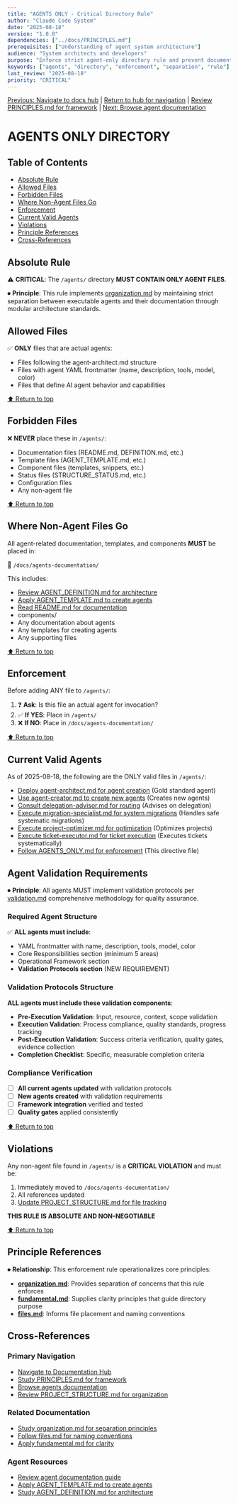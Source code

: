 ```yaml
---
title: "AGENTS ONLY - Critical Directory Rule"
author: "Claude Code System"
date: "2025-08-18"
version: "1.0.0"
dependencies: ["../docs/PRINCIPLES.md"]
prerequisites: ["Understanding of agent system architecture"]
audience: "System architects and developers"
purpose: "Enforce strict agent-only directory rule and prevent documentation mixing"
keywords: ["agents", "directory", "enforcement", "separation", "rule"]
last_review: "2025-08-18"
priority: "CRITICAL"
---
```


[Previous: Navigate to docs hub](../docs/index.md) | [Return to hub for navigation](../docs/index.md) | [Review PRINCIPLES.md for framework](../docs/PRINCIPLES.md) | [Next: Browse agent documentation](../docs/agents-documentation/README.md)

# AGENTS ONLY DIRECTORY

## Table of Contents
- [Absolute Rule](#absolute-rule)
- [Allowed Files](#allowed-files)
- [Forbidden Files](#forbidden-files)
- [Where Non-Agent Files Go](#where-non-agent-files-go)
- [Enforcement](#enforcement)
- [Current Valid Agents](#current-valid-agents)
- [Violations](#violations)
- [Principle References](#principle-references)
- [Cross-References](#cross-references)

## Absolute Rule

⚠️ **CRITICAL**: The `/agents/` directory **MUST CONTAIN ONLY AGENT FILES**.

⏺ **Principle**:  This rule implements [organization.md](../docs/principles/organization.md) by maintaining strict separation between executable agents and their documentation through modular architecture standards.

## Allowed Files

✅ **ONLY** files that are actual agents:
- Files following the agent-architect.md structure
- Files with agent YAML frontmatter (name, description, tools, model, color)
- Files that define AI agent behavior and capabilities

[⬆ Return to top](#agents-only-directory)

## Forbidden Files

❌ **NEVER** place these in `/agents/`:
- Documentation files (README.md, DEFINITION.md, etc.)
- Template files (AGENT_TEMPLATE.md, etc.)
- Component files (templates, snippets, etc.)
- Status files (STRUCTURE_STATUS.md, etc.)
- Configuration files
- Any non-agent file

[⬆ Return to top](#agents-only-directory)

## Where Non-Agent Files Go

All agent-related documentation, templates, and components **MUST** be placed in:

📁 `/docs/agents-documentation/`

This includes:
- [Review AGENT_DEFINITION.md for architecture](../docs/agents-documentation/AGENT_DEFINITION.md)
- [Apply AGENT_TEMPLATE.md to create agents](../docs/agents-documentation/AGENT_TEMPLATE.md)
- [Read README.md for documentation](../docs/agents-documentation/README.md)
- components/
- Any documentation about agents
- Any templates for creating agents
- Any supporting files

[⬆ Return to top](#agents-only-directory)

## Enforcement

Before adding ANY file to `/agents/`:

1. ❓ **Ask**: Is this file an actual agent for invocation?
2. ✅ **If YES**: Place in `/agents/`
3. ❌ **If NO**: Place in `/docs/agents-documentation/`

[⬆ Return to top](#agents-only-directory)

## Current Valid Agents

As of 2025-08-18, the following are the ONLY valid files in `/agents/`:
- [Deploy agent-architect.md for agent creation](agent-architect.md) (Gold standard agent)
- [Use agent-creator.md to create new agents](agent-creator.md) (Creates new agents)
- [Consult delegation-advisor.md for routing](delegation-advisor.md) (Advises on delegation)
- [Execute migration-specialist.md for system migrations](migration-specialist.md) (Handles safe systematic migrations)
- [Execute project-optimizer.md for optimization](project-optimizer.md) (Optimizes projects)
- [Execute ticket-executor.md for ticket execution](ticket-executor.md) (Executes tickets systematically)
- [Follow AGENTS_ONLY.md for enforcement](AGENTS_ONLY.md) (This directive file)

## Agent Validation Requirements

⏺ **Principle**: All agents MUST implement validation protocols per [validation.md](../docs/principles/validation.md) comprehensive methodology for quality assurance.

### Required Agent Structure
✅ **ALL agents must include**:
- YAML frontmatter with name, description, tools, model, color
- Core Responsibilities section (minimum 5 areas)
- Operational Framework section
- **Validation Protocols section** (NEW REQUIREMENT)

### Validation Protocols Structure
**ALL agents must include these validation components**:
- **Pre-Execution Validation**: Input, resource, context, scope validation
- **Execution Validation**: Process compliance, quality standards, progress tracking
- **Post-Execution Validation**: Success criteria verification, quality gates, evidence collection
- **Completion Checklist**: Specific, measurable completion criteria

### Compliance Verification
- [ ] **All current agents updated** with validation protocols
- [ ] **New agents created** with validation requirements
- [ ] **Framework integration** verified and tested
- [ ] **Quality gates** applied consistently

[⬆ Return to top](#agents-only-directory)

## Violations

Any non-agent file found in `/agents/` is a **CRITICAL VIOLATION** and must be:
1. Immediately moved to `/docs/agents-documentation/`
2. All references updated
3. [Update PROJECT_STRUCTURE.md for file tracking](../PROJECT_STRUCTURE.md)

**THIS RULE IS ABSOLUTE AND NON-NEGOTIABLE**

[⬆ Return to top](#agents-only-directory)

## Principle References

⏺ **Relationship**: This enforcement rule operationalizes core principles:
- **[organization.md](../docs/principles/organization.md)**: Provides separation of concerns that this rule enforces
- **[fundamental.md](../docs/principles/fundamental.md)**: Supplies clarity principles that guide directory purpose
- **[files.md](../docs/principles/files.md)**: Informs file placement and naming conventions

## Cross-References

### Primary Navigation
- [Navigate to Documentation Hub](../docs/index.md)
- [Study PRINCIPLES.md for framework](../docs/PRINCIPLES.md)
- [Browse agents documentation](../docs/agents-documentation/README.md)
- [Review PROJECT_STRUCTURE.md for organization](../PROJECT_STRUCTURE.md)

### Related Documentation
- [Study organization.md for separation principles](../docs/principles/organization.md)
- [Follow files.md for naming conventions](../docs/principles/files.md)
- [Apply fundamental.md for clarity](../docs/principles/fundamental.md)

### Agent Resources
- [Review agent documentation guide](../docs/agents-documentation/README.md)
- [Apply AGENT_TEMPLATE.md to create agents](../docs/agents-documentation/AGENT_TEMPLATE.md)
- [Study AGENT_DEFINITION.md for architecture](../docs/agents-documentation/AGENT_DEFINITION.md)

